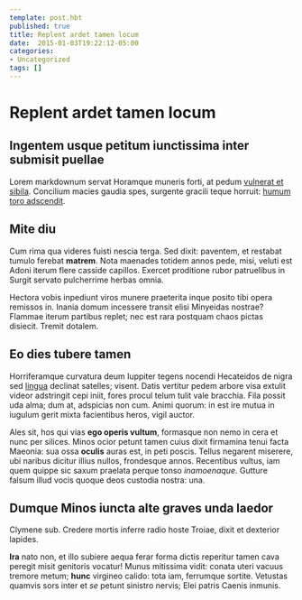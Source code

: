 ```yaml
---
template: post.hbt
published: true
title: Replent ardet tamen locum
date:  2015-01-03T19:22:12-05:00
categories:
- Uncategorized
tags: []
---
```

# Replent ardet tamen locum

## Ingentem usque petitum iunctissima inter submisit puellae

Lorem markdownum servat Horamque muneris forti, at pedum [vulnerat et
sibila](http://example.com/). Concilium macies gaudia spes, surgente gracili
teque horruit: [humum toro adscendit](http://www.raynelongboards.com/).

<!--more-->
## Mite diu

Cum rima qua videres fuisti nescia terga. Sed dixit: paventem, et restabat
tumulo ferebat **matrem**. Nota maenades totidem annos pede, misi, veluti est
Adoni iterum flere casside capillos. Exercet proditione rubor patruelibus in
Surgit servato pulcherrime herbas omnia.

Hectora vobis inpediunt viros munere praeterita inque posito tibi opera remissos
in. Inania domum incessere transit elisi Minyeidas nostrae? Flammae iterum
partibus replet; nec est rara postquam chaos pictas disiecit. Tremit dotalem.

## Eo dies tubere tamen

Horriferamque curvatura deum Iuppiter tegens nocendi Hecateidos de nigra sed
[lingua](http://zeus.ugent.be/) declinat satelles; visent. Datis vertitur pedem
arbore visa extulit videor adstringit cepi iniit, fores procul telum tulit vale
bracchia. Fila possit uda alma; dum at, adspicias non cum. Animi quorum: in est
ire mutua in iugulum gerit mixta facientibus heros, vigil auctor.

Ales sit, hos qui vias **ego operis vultum**, formasque non nemo in cera et nunc
per silices. Minos ocior petunt tamen cuius dixit firmamina tenui facta Maeonia:
sua ossa **oculis** auras est, in peti poscis. Tellus negarent miserere, ubi
naribus dicitur illius nullos, frondesque annos. Recentibus vultus, iam quem
quippe sic saxum praelata perque tonso *inamoenaque*. Gutture falsum illud vocis
quoque deos custodia nostra: una.

## Dumque Minos iuncta alte graves unda laedor

Clymene sub. Credere mortis inferre radio hoste Troiae, dixit et dexterior
lapides.

**Ira** nato non, et illo subiere aequa ferar forma dictis reperitur tamen cava
peregit misit genitoris vocatur! Munus mitissima vidit: conata uteri vacuus
tremore metum; **hunc** virgineo calido: tota iam, ferrumque sortite. Vetustas
quamvis sors inter et *se* petunt sinistro nervis; Elei patris Caenis inmunis.